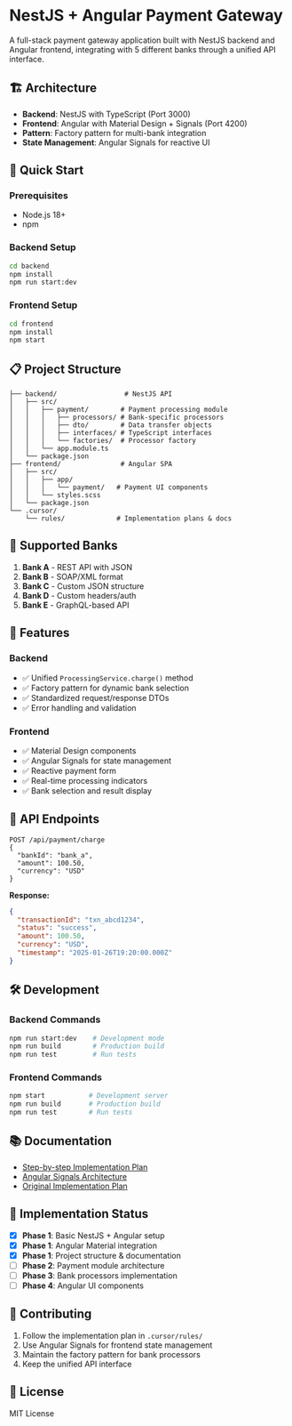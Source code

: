 # NestJS + Angular Payment Gateway

A full-stack payment gateway application built with NestJS backend and Angular frontend, integrating with 5 different banks through a unified API interface.

## 🏗️ **Architecture**

- **Backend**: NestJS with TypeScript (Port 3000)
- **Frontend**: Angular with Material Design + Signals (Port 4200)  
- **Pattern**: Factory pattern for multi-bank integration
- **State Management**: Angular Signals for reactive UI

## 🚀 **Quick Start**

### Prerequisites
- Node.js 18+ 
- npm

### Backend Setup
```bash
cd backend
npm install
npm run start:dev
```

### Frontend Setup  
```bash
cd frontend
npm install
npm start
```

## 📋 **Project Structure**

```
├── backend/                 # NestJS API
│   ├── src/
│   │   ├── payment/        # Payment processing module
│   │   │   ├── processors/ # Bank-specific processors
│   │   │   ├── dto/        # Data transfer objects  
│   │   │   ├── interfaces/ # TypeScript interfaces
│   │   │   └── factories/  # Processor factory
│   │   └── app.module.ts
│   └── package.json
├── frontend/               # Angular SPA
│   ├── src/
│   │   ├── app/
│   │   │   └── payment/   # Payment UI components
│   │   └── styles.scss
│   └── package.json
└── .cursor/
    └── rules/             # Implementation plans & docs
```

## 🏦 **Supported Banks**

1. **Bank A** - REST API with JSON
2. **Bank B** - SOAP/XML format  
3. **Bank C** - Custom JSON structure
4. **Bank D** - Custom headers/auth
5. **Bank E** - GraphQL-based API

## 🎯 **Features**

### Backend
- ✅ Unified `ProcessingService.charge()` method
- ✅ Factory pattern for dynamic bank selection
- ✅ Standardized request/response DTOs
- ✅ Error handling and validation

### Frontend  
- ✅ Material Design components
- ✅ Angular Signals for state management
- ✅ Reactive payment form
- ✅ Real-time processing indicators
- ✅ Bank selection and result display

## 🔌 **API Endpoints**

```
POST /api/payment/charge
{
  "bankId": "bank_a",
  "amount": 100.50,
  "currency": "USD"
}
```

**Response:**
```json
{
  "transactionId": "txn_abcd1234",
  "status": "success",
  "amount": 100.50,
  "currency": "USD", 
  "timestamp": "2025-01-26T19:20:00.000Z"
}
```

## 🛠️ **Development**

### Backend Commands
```bash
npm run start:dev    # Development mode
npm run build        # Production build
npm run test         # Run tests
```

### Frontend Commands  
```bash
npm start           # Development server
npm run build       # Production build
npm run test        # Run tests
```

## 📚 **Documentation**

- [Step-by-step Implementation Plan](.cursor/rules/step_by_step_plan.md)
- [Angular Signals Architecture](.cursor/rules/angular_signals_architecture.md)
- [Original Implementation Plan](.cursor/rules/implementation_plan.md)

## 🎯 **Implementation Status**

- [x] **Phase 1**: Basic NestJS + Angular setup
- [x] **Phase 1**: Angular Material integration  
- [x] **Phase 1**: Project structure & documentation
- [ ] **Phase 2**: Payment module architecture
- [ ] **Phase 3**: Bank processors implementation
- [ ] **Phase 4**: Angular UI components

## 🤝 **Contributing**

1. Follow the implementation plan in `.cursor/rules/`
2. Use Angular Signals for frontend state management
3. Maintain the factory pattern for bank processors
4. Keep the unified API interface

## 📄 **License**

MIT License 